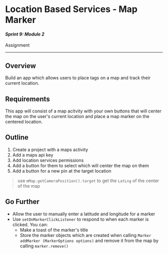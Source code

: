 # Location Based Services - Map Marker

#### *Sprint 9: Module 2*

Assignment

---


## Overview
Build an app which allows users to place tags on a map and track their current location.

## Requirements
This app will consist of a map acitvity with your own buttons that will center the map on the user's current location and place a map marker on the centered location.

## Outline
1. Create a project with a maps activity
2. Add a maps api key
3. Add location services permissions
4. Add a button for them to select which will center the map on them
5. Add a button for a new pin at the target location
> use `mMap.getCameraPosition().target` to get the `LatLng` of the center of the map

## Go Further
- Allow the user to manually enter a latitude and longitude for a marker
- Use `setOnMarkerClickListener` to respond to when each marker is clicked. You can:
	- Make a toast of the marker's title
	- Store the marker objects which are created when calling `Marker addMarker (MarkerOptions options)` and remove it from the map by calling `marker.remove()`